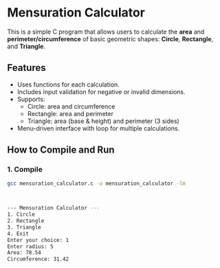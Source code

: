 # Mensuration Calculator

This is a simple C program that allows users to calculate the **area** and **perimeter/circumference** of basic geometric shapes: **Circle**, **Rectangle**, and **Triangle**.

## Features
- Uses functions for each calculation.
- Includes input validation for negative or invalid dimensions.
- Supports:
  - Circle: area and circumference
  - Rectangle: area and perimeter
  - Triangle: area (base & height) and perimeter (3 sides)
- Menu-driven interface with loop for multiple calculations.

## How to Compile and Run

### 1. Compile
```bash
gcc mensuration_calculator.c -o mensuration_calculator -lm



--- Mensuration Calculator ---
1. Circle
2. Rectangle
3. Triangle
4. Exit
Enter your choice: 1
Enter radius: 5
Area: 78.54
Circumference: 31.42
